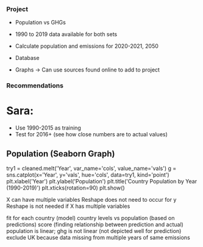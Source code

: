 ### Project
* Population vs GHGs
* 1990 to 2019 data available for both sets

* Calculate population and emissions for 2020-2021, 2050
* Database
* Graphs
-> Can use sources found online to add to project

### Recommendations
# Sara:
* Use 1990-2015 as training
* Test for 2016+ (see how close numbers are to actual values)


## Population (Seaborn Graph)
try1 = cleaned.melt('Year', var_name='cols', value_name='vals')
g = sns.catplot(x='Year', y='vals', hue='cols', data=try1, kind='point')
plt.xlabel('Year')
plt.ylabel('Population')
plt.title('Country Population by Year (1990-2019)')
plt.xticks(rotation=90)
plt.show()

X can have multiple variables
Reshape does not need to occur for y
Reshape is not needed if X has multiple variables

fit for each country (model)
country levels vs population (based on predictions)
score (finding relationship between prediction and actual)
population is linear; ghg is not linear (not depicted well for prediction)
exclude UK because data missing from multiple years of same emissions